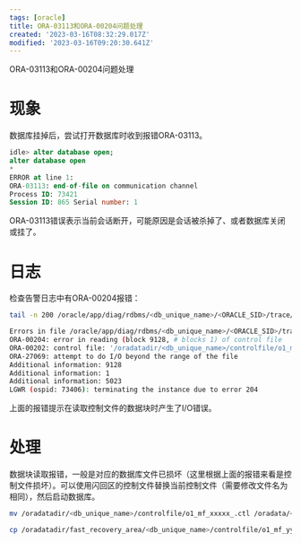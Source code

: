 ```yaml
---
tags: [oracle]
title: ORA-03113和ORA-00204问题处理
created: '2023-03-16T08:32:29.017Z'
modified: '2023-03-16T09:20:30.641Z'
---
```


ORA-03113和ORA-00204问题处理

# 现象
数据库挂掉后，尝试打开数据库时收到报错ORA-03113。
```sql
idle> alter database open;
alter database open
*
ERROR at line 1:
ORA-03113: end-of-file on communication channel  
Process ID: 73421
Session ID: 865 Serial number: 1
```
ORA-03113错误表示当前会话断开，可能原因是会话被杀掉了、或者数据库关闭或挂了。

# 日志
检查告警日志中有ORA-00204报错：
```bash
tail -n 200 /oracle/app/diag/rdbms/<db_unique_name>/<ORACLE_SID>/trace/alert_<ORACLE_SID>.log

Errors in file /oracle/app/diag/rdbms/<db_unique_name>/<ORACLE_SID>/trace/<ORACLE_SID>_lgwr_73406.trc:
ORA-00204: error in reading (block 9128, # blocks 1) of control file
ORA-00202: control file: '/oradatadir/<db_unique_name>/controlfile/o1_mf_xxxxx_.ctl'
ORA-27069: attempt to do I/O beyond the range of the file
Additional information: 9128
Additional information: 1
Additional information: 5023
LGWR (ospid: 73406): terminating the instance due to error 204
```
上面的报错提示在读取控制文件的数据块时产生了I/O错误。

# 处理
数据块读取报错，一般是对应的数据库文件已损坏（这里根据上面的报错来看是控制文件损坏）。可以使用闪回区的控制文件替换当前控制文件（需要修改文件名为相同），然后启动数据库。
```bash
mv /oradatadir/<db_unique_name>/controlfile/o1_mf_xxxxx_.ctl /oradata/<db_unique_name>/controlfile/o1_mf_xxxxx_.ctl.bak

cp /oradatadir/fast_recovery_area/<db_unique_name>/controlfile/o1_mf_yyyyy_.ctl /oradata/<db_unique_name>/controlfile/o1_mf_xxxxx_.ctl
```



